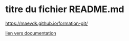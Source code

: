 # titre du fichier README.md
https://maevdk.github.io/formation-git/

<a href="https://maevdk.github.io/formation-git/">lien vers documentation </a>